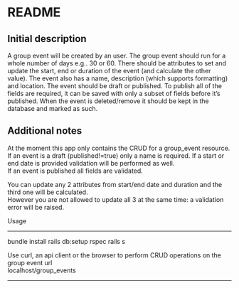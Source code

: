 # README
## Initial description
A group event will be created by an user. The group event should run for a whole number of days e.g.. 30 or 60. There should be attributes to set and update the start, end or duration of the event (and calculate the other value). The event also has a name, description (which supports formatting) and location. The event should be draft or published. To publish all of the fields are required, it can be saved with only a subset of fields before it’s published. When the event is deleted/remove it should be kept in the database and marked as such.
## Additional notes

At the moment this app only contains the CRUD for a group_event resource.  
If an event is a draft (published!=true) only a name is required.
If a start or end date is provided validation will be performed as well.  
If an event is published all fields are validated.

You can update any 2 attributes from start/end date and duration and the third one will be calculated.  
However you are not allowed to update all 3 at the same time: a validation error will be raised.

Usage
***
bundle install
rails db:setup
rspec
rails s

Use curl, an api client or the browser to perform CRUD operations on the group event url  
localhost/group_events  

***

